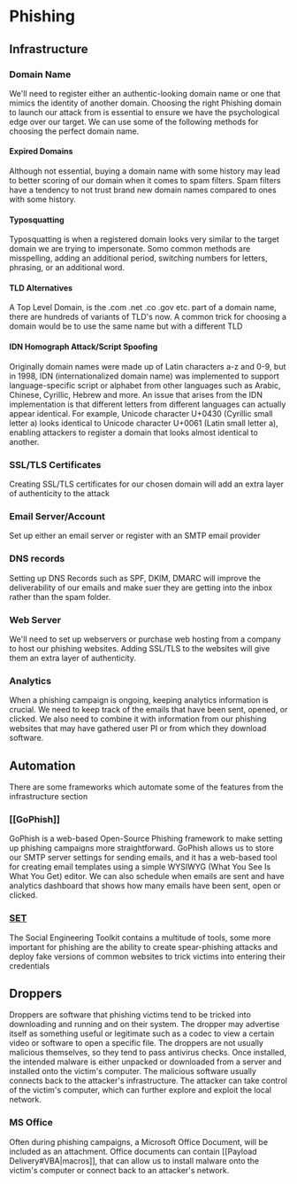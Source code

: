 # Phishing
## Infrastructure
### Domain Name
We'll need to register either an authentic-looking domain name or one that mimics the identity of another domain. Choosing the right Phishing domain to launch our attack from is essential to ensure we have the psychological edge over our target. We can use some of the following methods for choosing the perfect domain name.
#### Expired Domains
Although not essential, buying a domain name with some history may lead to better scoring of our domain when it comes to spam filters. Spam filters have a tendency to not trust brand new domain names compared to ones with some history.
#### Typosquatting
Typosquatting is when a registered domain looks very similar to the target domain we are trying to impersonate. Somo common methods are misspelling, adding an additional period, switching numbers for letters, phrasing, or an additional word.
#### TLD Alternatives
A Top Level Domain, is the .com .net .co .gov etc. part of a domain name, there are hundreds of variants of TLD's now. A common trick for choosing a domain would be to use the same name but with a different TLD
#### IDN Homograph Attack/Script Spoofing
Originally domain names were made up of Latin characters a-z and 0-9, but in 1998, IDN (internationalized domain name) was implemented to support language-specific script or alphabet from other languages such as Arabic, Chinese, Cyrillic, Hebrew and more. An issue that arises from the IDN implementation is that different letters from different languages can actually appear identical. For example, Unicode character U+0430 (Cyrillic small letter a) looks identical to Unicode character U+0061 (Latin small letter a), enabling attackers to register a domain that looks almost identical to another.
### SSL/TLS Certificates
Creating SSL/TLS certificates for our chosen domain will add an extra layer of authenticity to the attack
### Email Server/Account
Set up either an email server or register with an SMTP email provider
### DNS records
Setting up DNS Records such as SPF, DKIM, DMARC will improve the deliverability of our emails and make suer they are getting into the inbox rather than the spam folder.
### Web Server
We'll need to set up webservers or purchase web hosting from a company to host our phishing websites. Adding SSL/TLS to the websites will give them an extra layer of authenticity.
### Analytics
When a phishing campaign is ongoing, keeping analytics information is crucial. We need to keep track of the emails that have been sent, opened, or clicked. We also need to combine it with information from our phishing websites that may have gathered user PI or from which they download software.
## Automation
There are some frameworks which automate some of the features from the infrastructure section
### [[GoPhish]]
GoPhish is a web-based Open-Source Phishing framework to make setting up phishing campaigns more straightforward. GoPhish allows us to store our SMTP server settings for sending emails, and it has a web-based tool for creating email templates using a simple WYSIWYG (What You See Is What You Get) editor. We can also schedule when emails are sent and have analytics dashboard that shows how many emails have been sent, open or clicked.
### [SET](https://www.trustedsec.com/tools/the-social-engineer-toolkit-set/)
The Social Engineering Toolkit contains a multitude of tools, some more important for phishing are the ability to create spear-phishing attacks and deploy fake versions of common websites to trick victims into entering their credentials
## Droppers
Droppers are software that phishing victims tend to be tricked into downloading and running and on their system. The dropper may advertise itself as something useful or legitimate such as a codec to view a certain video or software to open a specific file.
The droppers are not usually malicious themselves, so they tend to pass antivirus checks. Once installed, the intended malware is either unpacked or downloaded from a server and installed onto the victim's computer. The malicious software usually connects back to the attacker's infrastructure. The attacker can take control of the victim's computer, which can further explore and exploit the local network.
### MS Office
Often during phishing campaigns, a Microsoft Office Document, will be included as an attachment. Office documents can contain [[Payload Delivery#VBA|macros]], that can allow us to install malware onto the victim's computer or connect back to an attacker's network.
